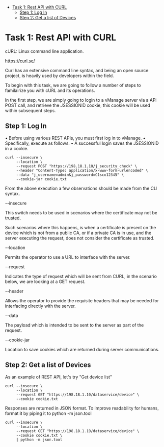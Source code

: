 * [Task 1: Rest API with CURL ](#task-1-rest-api-with-curl)
    * [ Step 1: Log In](#step-1-log-in)
    * [ Step 2: Get a list of Devices](#step-2-get-a-list-of-devices)


# Task 1: Rest API with CURL 

cURL: Linux command line application.

https://curl.se/

Curl has an extensive command line syntax, and being an open source project, is heavily used by developers within the field. 

To begin with this task, we are going to follow a number of steps to familairize you with cURL and its operations. 

In the first step, we are simply going to login to a vManage server via a API POST call, and retrieve the JSESSIONID cookie, this cookie will be used within subsequent steps. 
## Step 1: Log In
•	Before using various REST APIs, you must first log in to vManage. 
•	Specifically, execute as follows. 
•	A successful login saves the JSESSIONID in a cookie.
```
curl --insecure \
     --location \
     --request POST "https://198.18.1.10/j_security_check" \
     --header "Content-Type: application/x-www-form-urlencoded" \
     --data "j_username=admin&j_password=C1sco12345" \
     --cookie-jar cookie.txt
```
From the above execution a few observations should be made from the CLI syntax. 

--insecure 

 This switch needs to be used in scenarios where the certificate may not be trusted. 

Such scenarios where this happens, is when a certificate is present on the device which is not from a public CA, or if a private CA is in use, and the server executing the request, does not consider the certificate as trusted.

--location 

Permits the operator to use a URL to interface with the server.

--request

Indicates the type of request which will be sent from CURL, in the scenario below, we are looking at a GET request.

--header

Allows the operator to provide the requisite headers that may be needed for interfacing directly with the server.

--data

The payload which is intended to be sent to the server as part of the request. 

--cookie-jar

Location to save cookies which are returned during server communications.
## Step 2: Get a list of Devices
As an example of REST API, let's try "Get device list"
```
curl --insecure \
     --location \
     --request GET "https://198.18.1.10/dataservice/device" \
     --cookie cookie.txt
```

Responses are returned in JSON format. To improve readability for humans, format it by piping it to python -m json.tool
```
curl --insecure \
     --location \
     --request GET "https://198.18.1.10/dataservice/device" \
     --cookie cookie.txt \
     | python -m json.tool
```